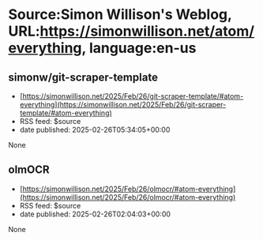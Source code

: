 # Source:Simon Willison's Weblog, URL:https://simonwillison.net/atom/everything, language:en-us

## simonw/git-scraper-template
 - [https://simonwillison.net/2025/Feb/26/git-scraper-template/#atom-everything](https://simonwillison.net/2025/Feb/26/git-scraper-template/#atom-everything)
 - RSS feed: $source
 - date published: 2025-02-26T05:34:05+00:00

None

## olmOCR
 - [https://simonwillison.net/2025/Feb/26/olmocr/#atom-everything](https://simonwillison.net/2025/Feb/26/olmocr/#atom-everything)
 - RSS feed: $source
 - date published: 2025-02-26T02:04:03+00:00

None

